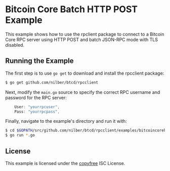 Bitcoin Core Batch HTTP POST Example
==============================

This example shows how to use the rpclient package to connect to a Bitcoin Core RPC server using HTTP POST and batch JSON-RPC mode with TLS disabled.

## Running the Example

The first step is to use `go get` to download and install the rpcclient package:

```bash
$ go get github.com/nilber/btcd/rpcclient
```

Next, modify the `main.go` source to specify the correct RPC username and
password for the RPC server:

```Go
	User: "yourrpcuser",
	Pass: "yourrpcpass",
```

Finally, navigate to the example's directory and run it with:

```bash
$ cd $GOPATH/src/github.com/nilber/btcd/rpcclient/examples/bitcoincorehttp
$ go run *.go
```

## License

This example is licensed under the [copyfree](http://copyfree.org) ISC License.
